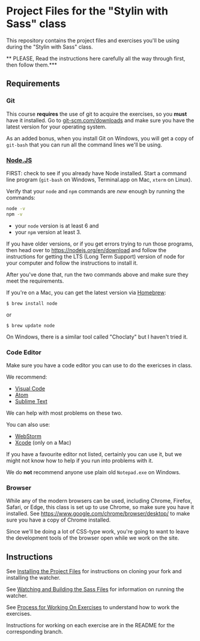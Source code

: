 # Project Files for the "Stylin with Sass" class

This repository contains the project files and exercises you'll be
using during the "Stylin with Sass" class.

** PLEASE, Read the instructions
here carefully all the way through first, then follow them.***

## Requirements

### Git

This course **requires** the use of git to acquire the exercises, so
you **must** have it installed. Go
to [git-scm.com/downloads](https://git-scm.com/downloads) and make
sure you have the latest version for your operating system.

As an added bonus, when you install Git on Windows, you will
get a copy of `git-bash` that you can run all the command
lines we'll be using.

### [Node.JS](https://nodejs.org/en/download/)

FIRST: check to see if you already have Node installed. Start a
command line program (`git-bash` on Windows,
Terminal.app on Mac, `xterm` on Linux).

Verify that your `node` and `npm` commands are *new* enough by running
the commands:

```bash
node -v
npm -v
```

* your `node` version is at least 6 and
* your `npm` version at least 3.

If you have older versions, or if you get errors trying to run those
programs, then head over to https://nodejs.org/en/download and follow
the instructions for getting the LTS (Long Term Support) version of
node for your computer and follow the instructions to install it.

After you've done that, run the two commands above and make sure they
meet the requirements.

If you're on a Mac, you can get the latest version
via [Homebrew](http://brew.io):

```
$ brew install node
```

or

```
$ brew update node
```

On Windows, there is a similar tool called "Choclaty" but I haven't
tried it.

### Code Editor

Make sure you have a code editor you can use to do the exericses in
class.

We recommend:

* [Visual Code](https://code.visualstudio.com/)
* [Atom](https://atom.io/)
* [Sublime Text](https://www.sublimetext.com/)

We can help with most problems on these two.

You can also use:

* [WebStorm](https://www.jetbrains.com/webstorm/)
* [Xcode](https://developer.apple.com/xcode/) (only on a Mac)

If you have a favourite editor not listed, certainly you can use it,
but we might not know how to help if you run into problems with it.

We do **not** recommend anyone use plain old `Notepad.exe` on
Windows.

### Browser

While any of the modern browsers can be used, including Chrome, Firefox,
Safari, or Edge, this class is set up to use Chrome, so make sure you
have it installed. See https://www.google.com/chrome/browser/desktop/
to make sure you have a copy of Chrome installed.

Since we'll be doing a lot of CSS-type work, you're going to want to
leave the development tools of the browser open while we work on the
site.

## Instructions

See
[Installing the Project Files](https://github.com/gdiminneapolis/html-320-stylin-with-sass-project-files/wiki/Installing-the-Project-Files) for
instructions on cloning your fork and installing the watcher.

See
[Watching and Building the Sass Files](https://github.com/gdiminneapolis/html-320-stylin-with-sass-project-files/wiki/Watching-and-Building-the-Sass-Files) for
information on running the watcher.

See
[Process for Working On Exercises](https://github.com/gdiminneapolis/html-320-stylin-with-sass-project-files/wiki/Process-For-Working-On-Exercises) to
understand how to work the exercises.

Instructions for working on each exercise are in the README for the
corresponding branch.
